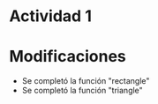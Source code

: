 # Actividad 1

# Modificaciones
- Se completó la función "rectangle"
- Se completó la función "triangle"
